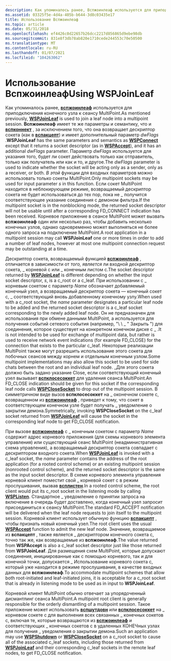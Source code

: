 ```yaml
---
description: Как упоминалось ранее, Вспжоинлеаф используется для приподключения конечного узла к сеансу MultiPoint.
ms.assetid: 03325f5e-4d4a-405b-b644-3d8c03435e17
title: Использование Вспжоинлеаф
ms.topic: article
ms.date: 05/31/2018
ms.openlocfilehash: ef4426c0d22657b26dcc2217d856865d9ebe98db
ms.sourcegitcommit: 831e8f3db78ab820e1710cede244553c70e50500
ms.translationtype: MT
ms.contentlocale: ru-RU
ms.lasthandoff: 01/07/2021
ms.locfileid: "104263062"
---
```

# <a name="using-wspjoinleaf"></a><span data-ttu-id="37175-103">Использование Вспжоинлеаф</span><span class="sxs-lookup"><span data-stu-id="37175-103">Using WSPJoinLeaf</span></span>

<span data-ttu-id="37175-104">Как упоминалось ранее, [**вспжоинлеаф**](/windows/desktop/api/Ws2spi/nc-ws2spi-lpwspjoinleaf) используется для приподключения конечного узла к сеансу MultiPoint.</span><span class="sxs-lookup"><span data-stu-id="37175-104">As mentioned previously, [**WSPJoinLeaf**](/windows/desktop/api/Ws2spi/nc-ws2spi-lpwspjoinleaf) is used to join a leaf node into a multipoint session.</span></span> <span data-ttu-id="37175-105">**Вспжоинлеаф** имеет те же параметры и семантику, что и [**вспконнект**](/previous-versions/windows/hardware/network/ff566275(v=vs.85)) , за исключением того, что она возвращает дескриптор сокета (как в [**вспакцепт**](/windows/desktop/api/Ws2spi/nc-ws2spi-lpwspaccept)) и имеет дополнительный параметр *dwFlags* .</span><span class="sxs-lookup"><span data-stu-id="37175-105">**WSPJoinLeaf** has the same parameters and semantics as [**WSPConnect**](/previous-versions/windows/hardware/network/ff566275(v=vs.85)) except that it returns a socket descriptor (as in [**WSPAccept**](/windows/desktop/api/Ws2spi/nc-ws2spi-lpwspaccept)), and it has an additional *dwFlags* parameter.</span></span> <span data-ttu-id="37175-106">Параметр *dwFlags* используется для указания того, будет ли сокет действовать только как отправитель, только как получатель или как и то, и другое.</span><span class="sxs-lookup"><span data-stu-id="37175-106">The *dwFlags* parameter is used to indicate whether the socket will be acting only as a sender, only as a receiver, or both.</span></span> <span data-ttu-id="37175-107">*В этой* функции для входных параметров можно использовать только сокеты MultiPoint.</span><span class="sxs-lookup"><span data-stu-id="37175-107">Only multipoint sockets may be used for input parameter *s* in this function.</span></span> <span data-ttu-id="37175-108">Если сокет MultiPoint находится в неблокирующем режиме, возвращаемый дескриптор сокета не будет использоваться до тех пор, пока не \_ получится соответствующее указание соединения с демоном фильтра.</span><span class="sxs-lookup"><span data-stu-id="37175-108">If the multipoint socket is in the nonblocking mode, the returned socket descriptor will not be usable until after a corresponding FD\_CONNECT indication has been received.</span></span> <span data-ttu-id="37175-109">Корневое приложение в сеансе MultiPoint может вызвать **вспжоинлеаф** один или несколько раз, чтобы добавить несколько конечных узлов, однако одновременно может выполняться не более одного запроса на подключение MultiPoint.</span><span class="sxs-lookup"><span data-stu-id="37175-109">A root application in a multipoint session may call **WSPJoinLeaf** one or more times in order to add a number of leaf nodes, however at most one multipoint connection request may be outstanding at a time.</span></span>

<span data-ttu-id="37175-110">Дескриптор сокета, возвращаемый функцией [**вспжоинлеаф**](/windows/desktop/api/Ws2spi/nc-ws2spi-lpwspjoinleaf) , отличается в зависимости от *того, является* ли входной дескриптор сокета, \_ корневой c или \_ конечным листом c.</span><span class="sxs-lookup"><span data-stu-id="37175-110">The socket descriptor returned by [**WSPJoinLeaf**](/windows/desktop/api/Ws2spi/nc-ws2spi-lpwspjoinleaf) is different depending on whether the input socket descriptor, *s*, is a c\_root or a c\_leaf.</span></span> <span data-ttu-id="37175-111">При использовании с \_ корневым сокетом c параметр *Name* обозначает добавляемый конечный узел, а возвращаемый дескриптор сокета — конечный сокет c, \_ соответствующий вновь добавленному конечному узлу.</span><span class="sxs-lookup"><span data-stu-id="37175-111">When used with a c\_root socket, the *name* parameter designates a particular leaf node to be added and the returned socket descriptor is a c\_leaf socket corresponding to the newly added leaf node.</span></span> <span data-ttu-id="37175-112">Он не предназначен для использования при обмене данными MultiPoint, а используется для получения событий сетевого события (например, "\ \ \_ " Закрыть ") для соединения, которое существует на конкретном конечном диске c \_ .</span><span class="sxs-lookup"><span data-stu-id="37175-112">It is not intended to be used for exchange of multipoint data, but rather is used to receive network event indications (for example FD\_CLOSE) for the connection that exists to the particular c\_leaf.</span></span> <span data-ttu-id="37175-113">Некоторые реализации MultiPoint также могут разрешить использование этого сокета для побочных сеансов между корнем и отдельным конечным узлом.</span><span class="sxs-lookup"><span data-stu-id="37175-113">Some multipoint implementations may also allow this socket to be used for side chats between the root and an individual leaf node.</span></span> <span data-ttu-id="37175-114">\_Для этого сокета должно быть задано указание Close, если соответствующий конечный узел вызывает [**вспклосесоккет**](/previous-versions/windows/hardware/network/ff566273(v=vs.85)) для удаления сеанса MultiPoint.</span><span class="sxs-lookup"><span data-stu-id="37175-114">An FD\_CLOSE indication should be given for this socket if the corresponding leaf node calls [**WSPCloseSocket**](/previous-versions/windows/hardware/network/ff566273(v=vs.85)) to drop out of the multipoint session.</span></span> <span data-ttu-id="37175-115">В симметричном виде вызов **вспклосесоккет** на \_ оконечном сокете c, возвращенном из [**вспжоинлеаф**](/windows/desktop/api/Ws2spi/nc-ws2spi-lpwspjoinleaf) , приведет к тому, что сокет в соответствующем конечном узле будет получать \_ уведомление о закрытии демона.</span><span class="sxs-lookup"><span data-stu-id="37175-115">Symmetrically, invoking **WSPCloseSocket** on the c\_leaf socket returned from [**WSPJoinLeaf**](/windows/desktop/api/Ws2spi/nc-ws2spi-lpwspjoinleaf) will cause the socket in the corresponding leaf node to get FD\_CLOSE notification.</span></span>

<span data-ttu-id="37175-116">При вызове [**вспжоинлеаф**](/windows/desktop/api/Ws2spi/nc-ws2spi-lpwspjoinleaf) с \_ конечным сокетом c параметр *Name* содержит адрес корневого приложения (для схемы корневого элемента управления) или существующий сеанс MultiPoint (неадминистративная схема управления), а возвращаемый дескриптор сокета совпадает с дескриптором входного сокета.</span><span class="sxs-lookup"><span data-stu-id="37175-116">When [**WSPJoinLeaf**](/windows/desktop/api/Ws2spi/nc-ws2spi-lpwspjoinleaf) is invoked with a c\_leaf socket, the *name* parameter contains the address of the root application (for a rooted control scheme) or an existing multipoint session (nonrooted control scheme), and the returned socket descriptor is the same as the input socket descriptor.</span></span> <span data-ttu-id="37175-117">В схеме корневого элемента управления корневой клиент поместит свой \_ корневой сокет c в режим прослушивания, вызвав [**всплистен**](/previous-versions/windows/hardware/network/ff566297(v=vs.85)).</span><span class="sxs-lookup"><span data-stu-id="37175-117">In a rooted control scheme, the root client would put its c\_root socket in the listening mode by calling [**WSPListen**](/previous-versions/windows/hardware/network/ff566297(v=vs.85)).</span></span> <span data-ttu-id="37175-118">Стандартное \_ уведомление о принятии запроса на включение в очередь будет доставлено, когда конечный узел запросит присоединиться к сеансу MultiPoint.</span><span class="sxs-lookup"><span data-stu-id="37175-118">The standard FD\_ACCEPT notification will be delivered when the leaf node requests to join itself to the multipoint session.</span></span> <span data-ttu-id="37175-119">Корневой клиент использует обычную функцию [**вспакцепт**](/windows/desktop/api/Ws2spi/nc-ws2spi-lpwspaccept) , чтобы признать новый конечный узел.</span><span class="sxs-lookup"><span data-stu-id="37175-119">The root client uses the usual [**WSPAccept**](/windows/desktop/api/Ws2spi/nc-ws2spi-lpwspaccept) function to admit the new leaf node.</span></span> <span data-ttu-id="37175-120">Значение, возвращаемое из **вспакцепт** , также является \_ дескриптором конечного сокета c, точно так же, как возвращаемые из **вспжоинлеаф**.</span><span class="sxs-lookup"><span data-stu-id="37175-120">The value returned from **WSPAccept** is also a c\_leaf socket descriptor just like those returned from **WSPJoinLeaf**.</span></span> <span data-ttu-id="37175-121">Для размещения схем MultiPoint, которые допускают соединения, инициированные как с помощью корневого, так и для конечной точки, допускается \_ Использование корневого сокета c, который уже находится в режиме прослушивания, в качестве входных данных для **вспжоинлеаф**.</span><span class="sxs-lookup"><span data-stu-id="37175-121">To accommodate multipoint schemes that allow both root-initiated and leaf-initiated joins, it is acceptable for a c\_root socket that is already in listening mode to be used as in input to **WSPJoinLeaf**.</span></span>

<span data-ttu-id="37175-122">Корневой клиент MultiPoint обычно отвечает за упорядоченный дисмантлинг сеанса MultiPoint.</span><span class="sxs-lookup"><span data-stu-id="37175-122">A multipoint root client is generally responsible for the orderly dismantling of a multipoint session.</span></span> <span data-ttu-id="37175-123">Такое приложение может использовать [**вспшутдовн**](/previous-versions/windows/desktop/legacy/ms742294(v=vs.85)) или [**вспклосесоккет**](/previous-versions/windows/hardware/network/ff566273(v=vs.85)) на \_ корневом сокете c для выполнения всех связанных \_ конечных сокетов c, включая те, которые возвращаются из [**вспжоинлеаф**](/windows/desktop/api/Ws2spi/nc-ws2spi-lpwspjoinleaf) и соответствующих \_ конечных сокетов c в удаленных КОНЕЧных узлах для получения \_ уведомления о закрытии демона.</span><span class="sxs-lookup"><span data-stu-id="37175-123">Such an application may use [**WSPShutdown**](/previous-versions/windows/desktop/legacy/ms742294(v=vs.85)) or [**WSPCloseSocket**](/previous-versions/windows/hardware/network/ff566273(v=vs.85)) on a c\_root socket to cause all of the associated c\_leaf sockets, including those returned from [**WSPJoinLeaf**](/windows/desktop/api/Ws2spi/nc-ws2spi-lpwspjoinleaf) and their corresponding c\_leaf sockets in the remote leaf nodes, to get FD\_CLOSE notification.</span></span>

 

 

